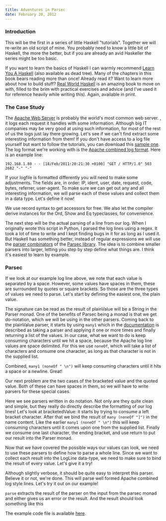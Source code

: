 ```yaml
---
title: Adventures in Parsec
date: February 20, 2012
---
```


### Introduction

This will be the first in a series of little Haskell "tutorials". Together we will re-write an old script of mine. You probably need to know a little bit of Haskell, the more the better, but if you are already an avid Haskeller the series might be too basic. 

If you want to learn the basics of Haskell I can warmly recommend [Learn You A Haskell][lyah] (also available as dead tree). Many of the chapters in this book bears reading more than once! Already read it? Want to learn more about how to build stuff? [Real World Haskell][rwh] is an amazing book to move on with, filled to the brim with practical exercises and advice (and I've used it for reference heavily while writing this). Again, available in print.

### The Case Study

The [Apache Web Server][apache2] is probably the world's most common web server. , it logs each request it handles with some information. Although big IT companies may be very good at using such information, for most of the rest of us the logs just lay there growing. Let's see if we can't find extract some interesting information from them! If you don't have access to a log file yourself but want to follow the tutorials, you can download this [sample one][samplelog]. The log format we're working with is the [Apache combined log format][combinedlog]. Here is an example line:

    192.168.1.80 - - [18/Feb/2011:20:21:30 +0100] "GET / HTTP/1.0" 503 2682 "-" "-"
    
If your logfile is formatted differently you will need to make some adjustments. The fields are, in order: IP, ident, user, date, request, code, bytes, referrer, user-agent. To make sure we can get out any and all interesting information, we will parse each of these values and collect them in a data type. Let's define it now!

<script src="https://gist.github.com/1869088.js?file=adventure-1.hs"></script>

We use record syntax to get accessors for free. We also let the compiler derive instances for the Ord, Show and Eq typeclasses, for convenience.

The next step will be the actual parsing of a line from our log. When I originally wrote this script in Python, I parsed the log lines using a regex. It took a lot of time to write and I kept finding bugs in it for as long as I used it. But Haskell has something better, instead of regular expressions we will use the [parser combinators][parsercombinators] of the [Parsec library][parsec]. The idea is to combine smaller parsers into larger, letting you step by step define what things are. I think it's easiest to learn by example.

### Parsec

If we look at our example log line above, we note that each value is separated by a space. However, some values have spaces in them, these are surrounded by quotes or square brackets. So those are the three types of values we need to parse. Let's start by defining the easiest one, the plain value.

<script src="https://gist.github.com/1869088.js?file=adventure-2.hs"></script>

The signature can be read as the result of plainValue will be a String in the Parser monad. One of the benefits of Parsec being a monad is that we get do-notation, which we will be using in the other parsers. Coming back to the plainValue parser, it starts by using `many1` which in the [documentation][parseccombdoc] is described as taking a parser and applying it one or more times and finally returning a list of the values. In our case, what we want to do is keep consuming characters until we hit a space, because the Apache log line values are space delimited. For this we use `noneOf`, which will take a list of characters and consume one character, as long as that character is not in the supplied list.

Combined, `many1 (noneOf " \n")` will keep consuming characters until it hits a space or a newline. Great!

Our next problem are the two cases of the bracketed value and the quoted value. Both of these can have spaces in them, so we will have to write parsers for these special cases.

<script src="https://gist.github.com/1869088.js?file=adventure-3.hs"></script>

Here we see parsers written in do notation. Not only are they quite clean and simple, but they really do directly describe the formatting of our log lines! Let's look at bracketedValue: it starts by trying to consume a left bracket character. After that we bind the result of `many (noneOf "]")` in the name content. Like the earlier `many1 (noneOf " \n")` this will keep consuming characters until it comes upon one from the supplied list. Finally we consume one last character, the ending bracket, and use return to put our result into the Parser monad.

Now that we have covered the possible ways our values can look, we need to use these parsers to define how to parse a whole line. Since we want to collect each result into the LogLine data-type, we need to make sure to bind the result of every value. Let's give it a try!

<script src="https://gist.github.com/1869088.js?file=adventure-4.hs"></script>

Although slightly verbose, it should be quite easy to interpret this parser. Believe it or not, we're done. This will parse well formed Apache combined log style lines. Let's try it out on our example!

<script src="https://gist.github.com/1869088.js?file=adventure-7.hs"></script>

`parse` extracts the result of the parser on the input from the parsec monad and either gives us an error or the result. And the result should look something like this

<script src="https://gist.github.com/1869088.js?file=adventure-5.hs"></script>

The example code file is available [here][examplecode].

[lyah]: http://learnyouahaskell.com/
[rwh]: http://book.realworldhaskell.org/read/
[apache2]: http://httpd.apache.org/
[combinedlog]: http://httpd.apache.org/docs/2.2/logs.html#combined
[samplelog]: http://FIXTHIS.NOW
[parsercombinators]: http://en.wikipedia.org/wiki/Parser_combinator
[parsec]: http://hackage.haskell.org/package/parsec
[parseccombdoc]: http://hackage.haskell.org/packages/archive/parsec/3.1.1/doc/html/Text-Parsec-Combinator.html
[examplecode]: https://gist.github.com/1869088#file_adventure.hs